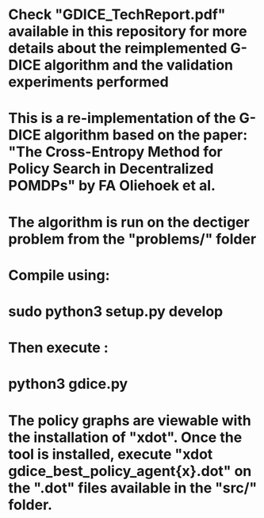 # Check "GDICE_TechReport.pdf" available in this repository for more details about the reimplemented G-DICE algorithm and the validation experiments performed
# This is a re-implementation of the G-DICE algorithm based on the paper: "The Cross-Entropy Method for Policy Search in Decentralized POMDPs" by FA Oliehoek et al.

# The algorithm is run on the dectiger problem from the "problems/" folder

# Compile using: 
# sudo python3 setup.py develop
# Then execute : 
# python3 gdice.py

# The policy graphs are viewable with the installation of "xdot". Once the tool is installed, execute "xdot gdice_best_policy_agent{x}.dot" on the ".dot" files available in the "src/" folder.
